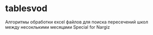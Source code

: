 # tablesvod
Алгоритмы обработки excel файлов для поиска пересечений школ между несоклькими месяцами
Special for Nargiz
